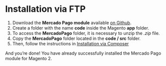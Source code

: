 # Installation via FTP 

1. Download the **Mercado Pago module** available [on Github](https://github.com/mercadopago/cart-magento2).
2. Create a folder with the name **code** inside the Magento **app** folder.
3. To access the **MercadoPago** folder, it is necessary to unzip the *.zip* file.
4. Copy the **MercadoPago** folder located in the **code / src** folder.
5. Then, follow the instructions in [Installation via Composer](#bookmark_installation_via_composer)

And you’re done! You have already successfully installed the Mercado Pago module for Magento 2.
